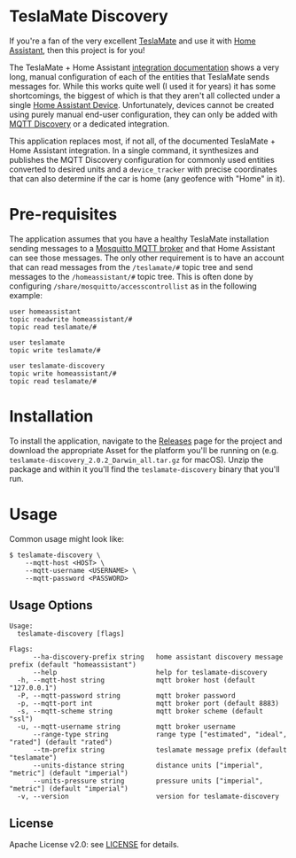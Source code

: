 # TeslaMate Discovery
If you're a fan of the very excellent [TeslaMate][tm] and use it with [Home Assistant][ha], then this project is for you!

The TeslaMate + Home Assistant [integration documentation][tmha] shows a very long, manual configuration of each of the entities that TeslaMate sends messages for.  While this works quite well (I used it for years) it has some shortcomings, the biggest of which is that they aren't all collected under a single [Home Assistant Device][had].  Unfortunately, devices cannot be created using purely manual end-user configuration, they can only be added with [MQTT Discovery][hamd] or a dedicated integration.

This application replaces most, if not all, of the documented TeslaMate + Home Assistant integration.  In a single command, it synthesizes and publishes the MQTT Discovery configuration for commonly used entities converted to desired units and a `device_tracker` with precise coordinates that can also determine if the car is home (any geofence with "Home" in it).

[ha]: https://www.home-assistant.io
[had]: https://developers.home-assistant.io/docs/device_registry_index/
[hamd]: https://www.home-assistant.io/docs/mqtt/discovery/
[tm]: https://github.com/adriankumpf/teslamate
[tmha]: https://docs.teslamate.org/docs/integrations/home_assistant

# Pre-requisites
The application assumes that you have a healthy TeslaMate installation sending messages to a [Mosquitto MQTT broker][mos] and that Home Assistant can see those messages.  The only other requirement is to have an account that can read messages from the `/teslamate/#` topic tree and send messages to the `/homeassistant/#` topic tree.  This is often done by configuring `/share/mosquitto/accesscontrollist` as in the following example:

```plain
user homeassistant
topic readwrite homeassistant/#
topic read teslamate/#

user teslamate
topic write teslamate/#

user teslamate-discovery
topic write homeassistant/#
topic read teslamate/#
```

[mos]: https://github.com/home-assistant/addons/blob/master/mosquitto/DOCS.md

# Installation
To install the application, navigate to the [Releases][r] page for the project and download the appropriate Asset for the platform you'll be running on (e.g. `teslamate-discovery_2.0.2_Darwin_all.tar.gz` for macOS).  Unzip the package and within it you'll find the `teslamate-discovery` binary that you'll run.

[r]: https://github.com/nebhale/teslamate-discovery/releases

# Usage
Common usage might look like:

```plain
$ teslamate-discovery \
    --mqtt-host <HOST> \
    --mqtt-username <USERNAME> \
    --mqtt-password <PASSWORD>
```

## Usage Options
```plain
Usage:
  teslamate-discovery [flags]

Flags:
      --ha-discovery-prefix string   home assistant discovery message prefix (default "homeassistant")
      --help                         help for teslamate-discovery
  -h, --mqtt-host string             mqtt broker host (default "127.0.0.1")
  -P, --mqtt-password string         mqtt broker password
  -p, --mqtt-port int                mqtt broker port (default 8883)
  -s, --mqtt-scheme string           mqtt broker scheme (default "ssl")
  -u, --mqtt-username string         mqtt broker username
      --range-type string            range type ["estimated", "ideal", "rated"] (default "rated")
      --tm-prefix string             teslamate message prefix (default "teslamate")
      --units-distance string        distance units ["imperial", "metric"] (default "imperial")
      --units-pressure string        pressure units ["imperial", "metric"] (default "imperial")
  -v, --version                      version for teslamate-discovery
```

## License
Apache License v2.0: see [LICENSE](./LICENSE) for details.
